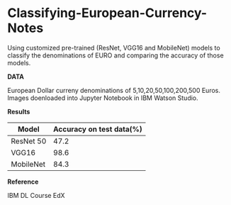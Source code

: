 # Classifying-European-Currency-Notes
Using customized pre-trained (ResNet, VGG16 and MobileNet) models to classify the denominations of EURO and comparing the accuracy of those models.

**DATA**

European Dollar curreny denominations of 5,10,20,50,100,200,500 Euros. Images doenloaded into Jupyter Notebook in IBM Watson Studio.

**Results**

| Model     | Accuracy on test data(%) |
|-----------|--------------------------|
| ResNet 50 | 47.2                     |
| VGG16     | 98.6                     |
| MobileNet | 84.3                     |

**Reference**

IBM DL Course EdX
